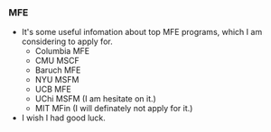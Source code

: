 ### MFE

+ It's some useful infomation about top MFE programs, which I am considering to apply for.
	+ Columbia MFE
	+ CMU MSCF
	+ Baruch MFE
	+ NYU MSFM
	+ UCB MFE
	+ UChi MSFM (I am hesitate on it.)
	+ MIT MFin (I will definately not apply for it.)
+ I wish I had good luck.
